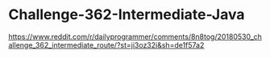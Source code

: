# Challenge-362-Intermediate-Java

https://www.reddit.com/r/dailyprogrammer/comments/8n8tog/20180530_challenge_362_intermediate_route/?st=ji3oz32i&sh=de1f57a2
